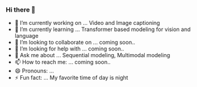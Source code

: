 ### Hi there 👋



- 🔭 I’m currently working on ... Video and Image captioning
- 🌱 I’m currently learning ... Transformer based modeling for vision and language
- 👯 I’m looking to collaborate on ... coming soon..
- 🤔 I’m looking for help with ... coming soon..
- 💬 Ask me about ... Sequential modeling, Multimodal modeling
- 📫 How to reach me: ... coming soon..
- 😄 Pronouns: ... 
- ⚡ Fun fact: ... My favorite time of day is night
